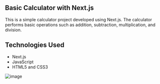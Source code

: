 ## Basic Calculator with Next.js

This is a simple calculator project developed using Next.js. The calculator performs basic operations such as addition, subtraction, multiplication, and division.

## Technologies Used
  - Next.js
  - JavaScript
  - HTML5 and CSS3


![image](https://github.com/user-attachments/assets/2591e7f8-c9b3-457b-a211-565d531f04de)
